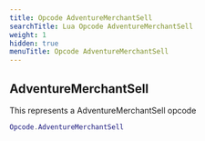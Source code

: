 ```yaml
---
title: Opcode AdventureMerchantSell
searchTitle: Lua Opcode AdventureMerchantSell
weight: 1
hidden: true
menuTitle: Opcode AdventureMerchantSell
---
```

## AdventureMerchantSell

This represents a AdventureMerchantSell opcode
```lua
Opcode.AdventureMerchantSell
```